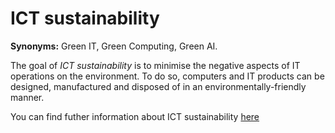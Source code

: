 # ICT sustainability


<!-- (Sustainability) -->

**Synonyms:** Green IT, Green Computing, Green AI.


The goal of *ICT sustainability* is to minimise the negative aspects of IT operations on the environment. To do so, computers and IT products can be designed, manufactured and disposed of in an environmentally-friendly manner.

You can find futher information about ICT sustainability [here](../../T3.6/greenAI.md)
